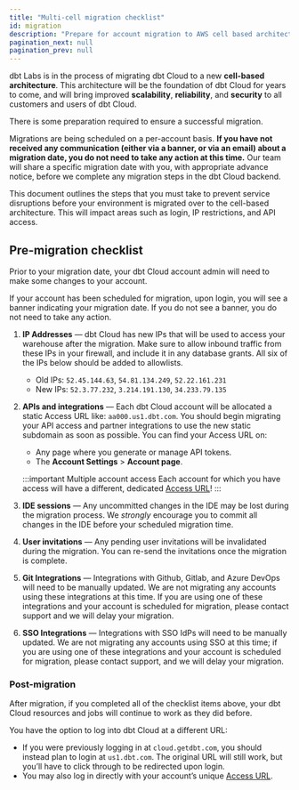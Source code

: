 ```yaml
--- 
title: "Multi-cell migration checklist"
id: migration 
description: "Prepare for account migration to AWS cell based architecture." 
pagination_next: null
pagination_prev: null
---
```


dbt Labs is in the process of migrating dbt Cloud to a new **cell-based architecture**. This architecture will be the foundation of dbt Cloud for years to come, and will bring improved **scalability**, **reliability**, and **security** to all customers and users of dbt Cloud.

There is some preparation required to ensure a successful migration.

Migrations are being scheduled on a per-account basis. **If you have not received any communication (either via a banner, or via an email) about a migration date, you do not need to take any action at this time.** Our team will share a specific migration date with you, with appropriate advance notice, before we complete any migration steps in the dbt Cloud backend.

This document outlines the steps that you must take to prevent service disruptions before your environment is migrated over to the cell-based architecture. This will impact areas such as login, IP restrictions, and API access. 

## Pre-migration checklist

Prior to your migration date, your dbt Cloud account admin will need to make some changes to your account.

If your account has been scheduled for migration, upon login, you will see a banner indicating your migration date. If you do not see a banner, you do not need to take any action.

1. **IP Addresses** &mdash; dbt Cloud has new IPs that will be used to access your warehouse after the migration. Make sure to allow inbound traffic from these IPs in your firewall, and include it in any database grants. All six of the IPs below should be added to allowlists.
    * Old IPs: `52.45.144.63`, `54.81.134.249`, `52.22.161.231`
    * New IPs: `52.3.77.232`, `3.214.191.130`, `34.233.79.135`
2. **APIs and integrations** &mdash; Each dbt Cloud account will be allocated a static Access URL like: `aa000.us1.dbt.com`. You should begin migrating your API access and partner integrations to use the new static subdomain as soon as possible. You can find your Access URL on:
    * Any page where you generate or manage API tokens.
    * The **Account Settings** > **Account page**.
        
    :::important Multiple account access
    Each account for which you have access will have a different, dedicated [Access URL](https://next.docs.getdbt.com/docs/cloud/about-cloud/access-regions-ip-addresses#accessing-your-account)!
    :::

3. **IDE sessions** &mdash; Any uncommitted changes in the IDE may be lost during the migration process. We _strongly_ encourage you to commit all changes in the IDE before your scheduled migration time.
4. **User invitations** &mdash; Any pending user invitations will be invalidated during the migration. You can re-send the invitations once the migration is complete.
5. **Git Integrations** &mdash; Integrations with Github, Gitlab, and Azure DevOps will need to be manually updated. We are not migrating any accounts using these integrations at this time. If you are using one of these integrations and your account is scheduled for migration, please contact support and we will delay your migration.
6. **SSO Integrations** &mdash; Integrations with SSO IdPs will need to be manually updated. We are not migrating any accounts using SSO at this time; if you are using one of these integrations and your account is scheduled for migration, please contact support, and we will delay your migration.

### Post-migration

After migration, if you completed all of the checklist items above, your dbt Cloud resources and jobs will continue to work as they did before. 

You have the option to log into dbt Cloud at a different URL:
 * If you were previously logging in at `cloud.getdbt.com`, you should instead plan to login at `us1.dbt.com`. The original URL will still work, but you’ll have to click through to be redirected upon login.
 * You may also log in directly with your account’s unique [Access URL](https://next.docs.getdbt.com/docs/cloud/about-cloud/access-regions-ip-addresses#accessing-your-account).